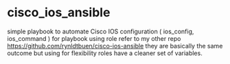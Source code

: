# cisco_ios_ansible
simple playbook to automate Cisco IOS configuration ( ios_config, ios_command )
for playbook using role refer to my other repo https://github.com/rynldtbuen/cisco-ios-ansible
they are basically the same outcome but using for flexibility roles have a cleaner set of variables.
